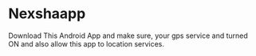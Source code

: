 # Nexshaapp

Download This Android App and make sure, your gps service and turned ON and also allow this app to location services.
